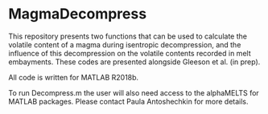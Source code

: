 # MagmaDecompress

This repository presents two functions that can be used to calculate the volatile content of a magma during isentropic decompression, and the influence of this decompression on the volatile contents recorded in melt embayments. These codes are presented alongside Gleeson et al. (in prep).

All code is written for MATLAB R2018b.

To run Decompress.m the user will also need access to the alphaMELTS for MATLAB packages. Please contact Paula Antoshechkin for more details.
